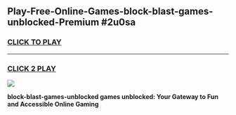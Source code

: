 
## Play-Free-Online-Games-block-blast-games-unblocked-Premium #2u0sa
<h3>
<a href="https://premium.freeplayer.one?title=block-blast-games-unblocked&ref=8M">CLICK TO PLAY</a></h3>
<hr>

<h3>
<a href="https://premium.freeplayer.one?title=block-blast-games-unblocked&ref=8M">CLICK 2 PLAY</a>
  
</h3>

<a href="https://premium.freeplayer.one?title=block-blast-games-unblocked&ref=8M"><img src="https://clearcache.store/games.png"></a>


**block-blast-games-unblocked games unblocked: Your Gateway to Fun and Accessible Online Gaming**
